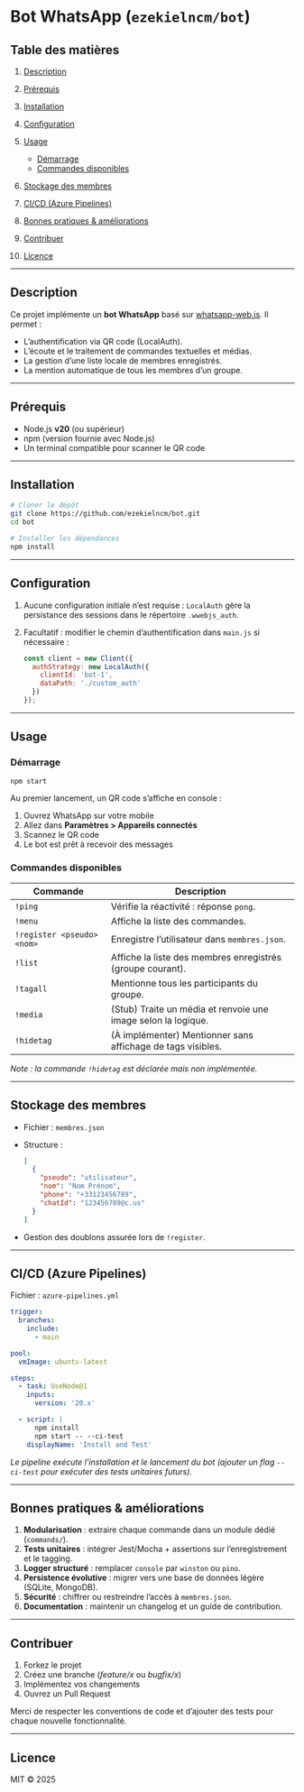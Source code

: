# Bot WhatsApp (`ezekielncm/bot`)

## Table des matières

1. [Description](#description)
2. [Prérequis](#prérequis)
3. [Installation](#installation)
4. [Configuration](#configuration)
5. [Usage](#usage)

   * [Démarrage](#démarrage)
   * [Commandes disponibles](#commandes-disponibles)
6. [Stockage des membres](#stockage-des-membres)
7. [CI/CD (Azure Pipelines)](#ci-cd-azure-pipelines)
8. [Bonnes pratiques & améliorations](#bonnes-pratiques--am%C3%A9liorations)
9. [Contribuer](#contribuer)
10. [Licence](#licence)

---

## Description

Ce projet implémente un **bot WhatsApp** basé sur [whatsapp-web.js](https://github.com/pedroslopez/whatsapp-web.js). Il permet :

* L’authentification via QR code (LocalAuth).
* L’écoute et le traitement de commandes textuelles et médias.
* La gestion d’une liste locale de membres enregistrés.
* La mention automatique de tous les membres d’un groupe.

---

## Prérequis

* Node.js **v20** (ou supérieur)
* npm (version fournie avec Node.js)
* Un terminal compatible pour scanner le QR code

---

## Installation

```bash
# Cloner le dépôt
git clone https://github.com/ezekielncm/bot.git
cd bot

# Installer les dépendances
npm install
```

---

## Configuration

1. Aucune configuration initiale n’est requise : `LocalAuth` gère la persistance des sessions dans le répertoire `.wwebjs_auth`.
2. Facultatif : modifier le chemin d’authentification dans `main.js` si nécessaire :

   ```js
   const client = new Client({
     authStrategy: new LocalAuth({
       clientId: 'bot-1',
       dataPath: './custom_auth'
     })
   });
   ```

---

## Usage

### Démarrage

```bash
npm start
```

Au premier lancement, un QR code s’affiche en console :

1. Ouvrez WhatsApp sur votre mobile
2. Allez dans **Paramètres > Appareils connectés**
3. Scannez le QR code
4. Le bot est prêt à recevoir des messages

### Commandes disponibles

| Commande                   | Description                                                   |
| -------------------------- | ------------------------------------------------------------- |
| `!ping`                    | Vérifie la réactivité : réponse `pong`.                       |
| `!menu`                    | Affiche la liste des commandes.                               |
| `!register <pseudo> <nom>` | Enregistre l’utilisateur dans `membres.json`.                 |
| `!list`                    | Affiche la liste des membres enregistrés (groupe courant).    |
| `!tagall`                  | Mentionne tous les participants du groupe.                    |
| `!media`                   | (Stub) Traite un média et renvoie une image selon la logique. |
| `!hidetag`                 | (À implémenter) Mentionner sans affichage de tags visibles.   |

*Note : la commande `!hidetag` est déclarée mais non implémentée.*

---

## Stockage des membres

* Fichier : `membres.json`
* Structure :

  ```json
  [
    {
      "pseudo": "utilisateur",
      "nom": "Nom Prénom",
      "phone": "+33123456789",
      "chatId": "123456789@c.us"
    }
  ]
  ```
* Gestion des doublons assurée lors de `!register`.

---

## CI/CD (Azure Pipelines)

Fichier : `azure-pipelines.yml`

```yaml
trigger:
  branches:
    include:
      - main

pool:
  vmImage: ubuntu-latest

steps:
  - task: UseNode@1
    inputs:
      version: '20.x'

  - script: |
      npm install
      npm start -- --ci-test
    displayName: 'Install and Test'
```

*Le pipeline exécute l’installation et le lancement du bot (ajouter un flag `--ci-test` pour exécuter des tests unitaires futurs).*

---

## Bonnes pratiques & améliorations

1. **Modularisation** : extraire chaque commande dans un module dédié (`commands/`).
2. **Tests unitaires** : intégrer Jest/Mocha + assertions sur l’enregistrement et le tagging.
3. **Logger structuré** : remplacer `console` par `winston` ou `pino`.
4. **Persistence évolutive** : migrer vers une base de données légère (SQLite, MongoDB).
5. **Sécurité** : chiffrer ou restreindre l’accès à `membres.json`.
6. **Documentation** : maintenir un changelog et un guide de contribution.

---

## Contribuer

1. Forkez le projet
2. Créez une branche (*feature/x* ou *bugfix/x*)
3. Implémentez vos changements
4. Ouvrez un Pull Request

Merci de respecter les conventions de code et d’ajouter des tests pour chaque nouvelle fonctionnalité.

---

## Licence

MIT © 2025
